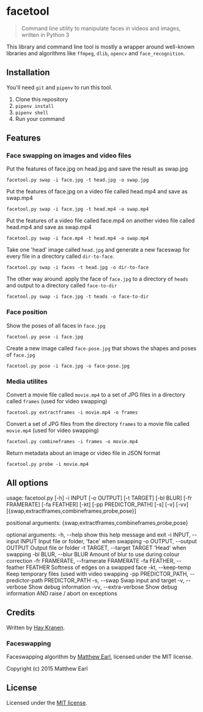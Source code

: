 # facetool
> Command line utility to manipulate faces in videos and images, written in Python 3

This library and command line tool is mostly a wrapper around well-known libraries and algorithms like `ffmpeg`, `dlib`, `opencv` and `face_recognition`.

## Installation

You'll need `git` and `pipenv` to run this tool.

1. Clone this repository
2. `pipenv install`
3. `pipenv shell`
4. Run your command

## Features

### Face swapping on images and video files

Put the features of face.jpg on head.jpg and save the result as swap.jpg

    facetool.py swap -i face.jpg -t head.jpg -o swap.jpg

Put the features of face.jpg on a video file called head.mp4 and save as swap.mp4

    facetool.py swap -i face.jpg -t head.mp4 -o swap.mp4

Put the features of a video file called face.mp4 on another video file called head.mp4 and save as swap.mp4

    facetool.py swap -i face.mp4 -t head.mp4 -o swap.mp4

Take one 'head' image called `head.jpg` and generate a new faceswap for every file in a directory called `dir-to-face`.

    facetool.py swap -i faces -t head.jpg -o dir-to-face

The other way around: apply the face of `face.jpg` to a directory of `heads` and output to a directory called `face-to-dir`

    facetool.py swap -i face.jpg -t heads -o face-to-dir

### Face position

Show the poses of all faces in `face.jpg`

    facetool.py pose -i face.jpg

Create a new image called `face-pose.jpg` that shows the shapes and poses of `face.jpg`

    facetool.py pose -i face.jpg -o face-pose.jpg

### Media utilites
Convert a movie file called `movie.mp4` to a set of JPG files in a directory called `frames` (used for video swapping)

    facetool.py extractframes -i movie.mp4 -o frames

Convert a set of JPG files from the directory `frames` to a movie file called `movie.mp4` (used for video swapping)

    facetool.py combineframes -i frames -o movie.mp4

Return metadata about an image or video file in JSON format

    facetool.py probe -i movie.mp4

## All options

  usage: facetool.py [-h] -i INPUT [-o OUTPUT] [-t TARGET] [-bl BLUR]
                     [-fr FRAMERATE] [-fa FEATHER] [-kt] [-pp PREDICTOR_PATH]
                     [-s] [-v] [-vv]
                     [{swap,extractframes,combineframes,probe,pose}]

  positional arguments:
    {swap,extractframes,combineframes,probe,pose}

  optional arguments:
    -h, --help            show this help message and exit
    -i INPUT, --input INPUT
                          Input file or folder, 'face' when swapping
    -o OUTPUT, --output OUTPUT
                          Output file or folder
    -t TARGET, --target TARGET
                          'Head' when swapping
    -bl BLUR, --blur BLUR
                          Amount of blur to use during colour correction
    -fr FRAMERATE, --framerate FRAMERATE
    -fa FEATHER, --feather FEATHER
                          Softness of edges on a swapped face
    -kt, --keep-temp      Keep temporary files (used with video swapping
    -pp PREDICTOR_PATH, --predictor-path PREDICTOR_PATH
    -s, --swap            Swap input and target
    -v, --verbose         Show debug information
    -vv, --extra-verbose  Show debug information AND raise / abort on exceptions

## Credits
Written by [Hay Kranen](https://www.haykranen.nl).

### Faceswapping
Faceswapping algorithm by [Matthew Earl](http://matthewearl.github.io/2015/07/28/switching-eds-with-python/), licensed under the MIT license.

Copyright (c) 2015 Matthew Earl

## License
Licensed under the [MIT license](https://opensource.org/licenses/MIT).